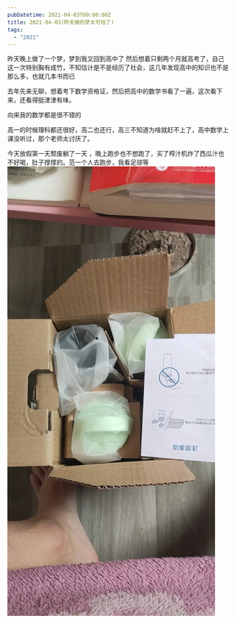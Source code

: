 ```yaml
---
pubDatetime: 2021-04-03T00:00:00Z
title: 2021-04-03(昨天做的梦太可怕了)
tags:
  - "2021"
---
```


昨天晚上做了一个梦，梦到我又回到高中了
然后想着只剩两个月就高考了，自己这一次特别胸有成竹，不知估计是不是经历了社会，这几年发现高中的知识也不是那么多，也就几本书而已

去年先来无聊，想着考下数学资格证，然后把高中的数学书看了一遍，这次看下来，还看得挺津津有味。

向来我的数学都是很不错的

高一的时候理科都还很好，高二也还行，高三不知道为啥就赶不上了，高中数学上课没听过，那个老师太讨厌了。

今天放假第一天颓废躺了一天
，晚上跑步也不想跑了，买了榨汁机炸了西瓜汁也不好喝，肚子撑撑的。范一个人去跑步，我看足球等![](../../img/6904315-d14811c00138951f.jpg)

